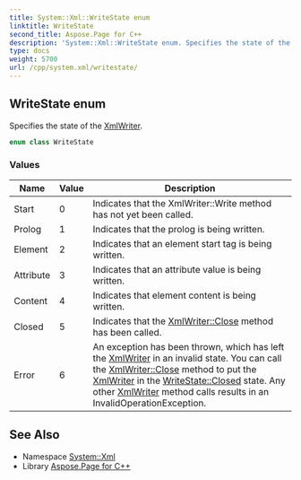 ```yaml
---
title: System::Xml::WriteState enum
linktitle: WriteState
second_title: Aspose.Page for C++
description: 'System::Xml::WriteState enum. Specifies the state of the XmlWriter in C++.'
type: docs
weight: 5700
url: /cpp/system.xml/writestate/
---
```

## WriteState enum


Specifies the state of the [XmlWriter](../xmlwriter/).

```cpp
enum class WriteState
```

### Values

| Name | Value | Description |
| --- | --- | --- |
| Start | 0 | Indicates that the XmlWriter::Write method has not yet been called. |
| Prolog | 1 | Indicates that the prolog is being written. |
| Element | 2 | Indicates that an element start tag is being written. |
| Attribute | 3 | Indicates that an attribute value is being written. |
| Content | 4 | Indicates that element content is being written. |
| Closed | 5 | Indicates that the [XmlWriter::Close](../xmlwriter/close/) method has been called. |
| Error | 6 | An exception has been thrown, which has left the [XmlWriter](../xmlwriter/) in an invalid state. You can call the [XmlWriter::Close](../xmlwriter/close/) method to put the [XmlWriter](../xmlwriter/) in the [WriteState::Closed](./) state. Any other [XmlWriter](../xmlwriter/) method calls results in an InvalidOperationException. |

## See Also

* Namespace [System::Xml](../)
* Library [Aspose.Page for C++](../../)
